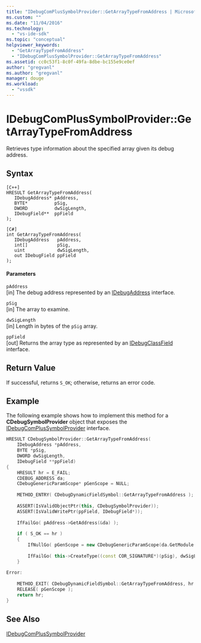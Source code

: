 ```yaml
---
title: "IDebugComPlusSymbolProvider::GetArrayTypeFromAddress | Microsoft Docs"
ms.custom: ""
ms.date: "11/04/2016"
ms.technology: 
  - "vs-ide-sdk"
ms.topic: "conceptual"
helpviewer_keywords: 
  - "GetArrayTypeFromAddress"
  - "IDebugComPlusSymbolProvider::GetArrayTypeFromAddress"
ms.assetid: cc0c53f1-8c0f-49fa-8dbe-bc155e9ce0ef
author: "gregvanl"
ms.author: "gregvanl"
manager: douge
ms.workload: 
  - "vssdk"
---
```

# IDebugComPlusSymbolProvider::GetArrayTypeFromAddress
Retrieves type information about the specified array given its debug address.  
  
## Syntax  
  
```  
[C++]  
HRESULT GetArrayTypeFromAddress(  
   IDebugAddress* pAddress,  
   BYTE*          pSig,  
   DWORD          dwSigLength,  
   IDebugField**  ppField  
);  
```  
  
```  
[C#]  
int GetArrayTypeFromAddress(  
   IDebugAddress   pAddress,  
   int[]           pSig,  
   uint            dwSigLength,  
   out IDebugField ppField  
);  
```  
  
#### Parameters  
 `pAddress`  
 [in] The debug address represented by an [IDebugAddress](../../../extensibility/debugger/reference/idebugaddress.md) interface.  
  
 `pSig`  
 [in] The array to examine.  
  
 `dwSigLength`  
 [in] Length in bytes of the `pSig` array.  
  
 `ppField`  
 [out] Returns the array type as represented by an [IDebugClassField](../../../extensibility/debugger/reference/idebugclassfield.md) interface.  
  
## Return Value  
 If successful, returns `S_OK`; otherwise, returns an error code.  
  
## Example  
 The following example shows how to implement this method for a **CDebugSymbolProvider** object that exposes the [IDebugComPlusSymbolProvider](../../../extensibility/debugger/reference/idebugcomplussymbolprovider.md) interface.  
  
```cpp  
HRESULT CDebugSymbolProvider::GetArrayTypeFromAddress(  
    IDebugAddress *pAddress,  
    BYTE *pSig,  
    DWORD dwSigLength,  
    IDebugField **ppField)  
{  
    HRESULT hr = E_FAIL;  
    CDEBUG_ADDRESS da;  
    CDebugGenericParamScope* pGenScope = NULL;  
  
    METHOD_ENTRY( CDebugDynamicFieldSymbol::GetArrayTypeFromAddress );  
  
    ASSERT(IsValidObjectPtr(this, CDebugSymbolProvider));  
    ASSERT(IsValidWritePtr(ppField, IDebugField*));  
  
    IfFailGo( pAddress->GetAddress(&da) );  
  
    if ( S_OK == hr )  
    {  
        IfNullGo( pGenScope = new CDebugGenericParamScope(da.GetModule(), da.tokClass, da.GetMethod()), E_OUTOFMEMORY );  
  
        IfFailGo( this->CreateType((const COR_SIGNATURE*)(pSig), dwSigLength, da.GetModule(), mdMethodDefNil, pGenScope, ppField) );  
    }  
  
Error:  
  
    METHOD_EXIT( CDebugDynamicFieldSymbol::GetArrayTypeFromAddress, hr );  
    RELEASE( pGenScope );  
    return hr;  
}  
```  
  
## See Also  
 [IDebugComPlusSymbolProvider](../../../extensibility/debugger/reference/idebugcomplussymbolprovider.md)